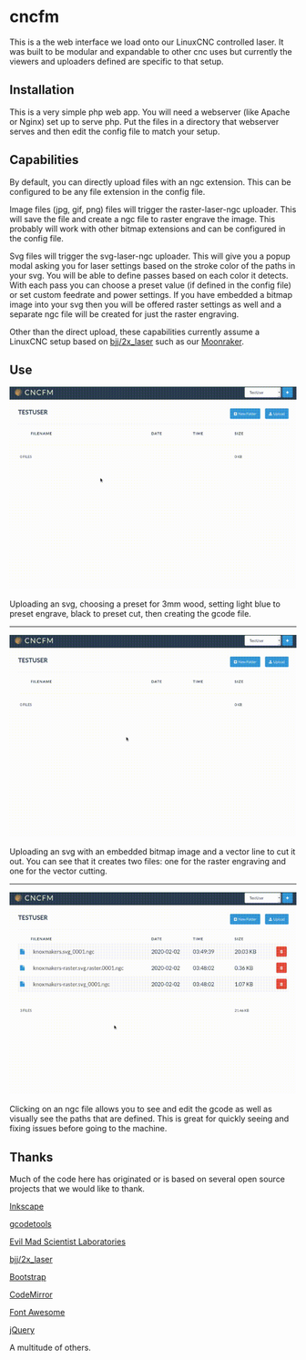 # cncfm
This is a the web interface we load onto our LinuxCNC controlled laser.  It was built to be modular and expandable to other cnc uses but currently the viewers and uploaders defined are specific to that setup.

## Installation

This is a very simple php web app.  You will need a webserver (like Apache or Nginx) set up to serve php.  Put the files in a directory that webserver serves and then edit the config file to match your setup.

## Capabilities

By default, you can directly upload files with an ngc extension.  This can be configured to be any file extension in the config file.

Image files (jpg, gif, png) files will trigger the raster-laser-ngc uploader.  This will save the file and create a ngc file to raster engrave the image.  This probably will work with other bitmap extensions and can be configured in the config file.

Svg files will trigger the svg-laser-ngc uploader.  This will give you a popup modal asking you for laser settings based on the stroke color of the paths in your svg.  You will be able to define passes based on each color it detects.  With each pass you can choose a preset value (if defined in the config file) or set custom feedrate and power settings.  If you have embedded a bitmap image into your svg then you will be offered raster settings as well and a separate ngc file will be created for just the raster engraving. 

Other than the direct upload, these capabilities currently assume a LinuxCNC setup based on [bjj/2x_laser](https://github.com/bjj/2x_laser) such as our [Moonraker](https://github.com/KnoxMakers/Moonraker).

## Use

![SVG Vector Upload](demo/laser-vector-upload.gif)

Uploading an svg, choosing a preset for 3mm wood, setting light blue to preset engrave, black to preset cut, then creating the gcode file.

---

![SVG Raster Upload](demo/laser-raster-upload.gif)

Uploading an svg with an embedded bitmap image and a vector line to cut it out.  You can see that it creates two files: one for the raster engraving and one for the vector cutting.

---

![NGC Viewer](demo/laser-ngc-viewer.gif)

Clicking on an ngc file allows you to see and edit the gcode as well as visually see the paths that are defined.  This is great for quickly seeing and fixing issues before going to the machine.

## Thanks

Much of the code here has originated or is based on several open source projects that we would like to thank.

[Inkscape](https://inkscape.org/)

[gcodetools](https://github.com/cnc-club/gcodetools)

[Evil Mad Scientist Laboratories](https://github.com/evil-mad)

[bjj/2x_laser](https://github.com/bjj/2x_laser)

[Bootstrap](https://getbootstrap.com/)

[CodeMirror](https://codemirror.net/)

[Font Awesome](https://fontawesome.com/)

[jQuery](https://jquery.com/)

A multitude of others.
